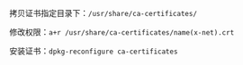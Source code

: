 拷贝证书指定目录下：`/usr/share/ca-certificates/`

修改权限：`a+r /usr/share/ca-certificates/name(x-net).crt`

安装证书：`dpkg-reconfigure ca-certificates `